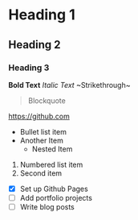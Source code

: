 # Heading 1
## Heading 2
### Heading 3

**Bold Text**
*Italic Text*
~Strikethrough~

> Blockquote

https://github.com

- Bullet list item
- Another Item
  - Nested Item


1. Numbered list item
2. Second item

- [x] Set up Github Pages
- [ ] Add portfolio projects
- [ ] Write blog posts
